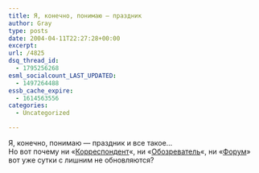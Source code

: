 ```yaml
---
title: Я, конечно, понимаю — праздник
author: Gray
type: posts
date: 2004-04-11T22:27:28+00:00
excerpt:
url: /4825
dsq_thread_id:
  - 1795256268
esml_socialcount_LAST_UPDATED:
  - 1497264488
essb_cache_expire:
  - 1614563556
categories:
  - Uncategorized

---
```








Я, конечно, понимаю &#8212; праздник и все такое&#8230;  
Но вот почему ни &#171;<a href="http://www.korrespondent.net/" target="_blank">Корреспондент</a>&#171;, ни &#171;<a href="http://www.obozrevatel.com.ua/" target="_blank">Обозреватель</a>&#171;, ни &#171;<a href="http://for-ua.com/" target="_blank">Форум</a>&#187; вот уже сутки с лишним не обновляются?